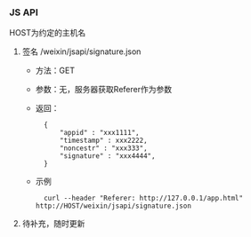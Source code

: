 ### JS API
HOST为约定的主机名

1. 签名 /weixin/jsapi/signature.json
	* 方法：GET
	* 参数：无，服务器获取Referer作为参数
	* 返回：
			
			{
				"appid" : "xxx1111",
				"timestamp" : xxx2222,
				"noncestr" : "xxx333",
				"signature" : "xxx4444",
			}
	* 示例
		
			curl --header "Referer: http://127.0.0.1/app.html" http://HOST/weixin/jsapi/signature.json
			
2. 待补充，随时更新